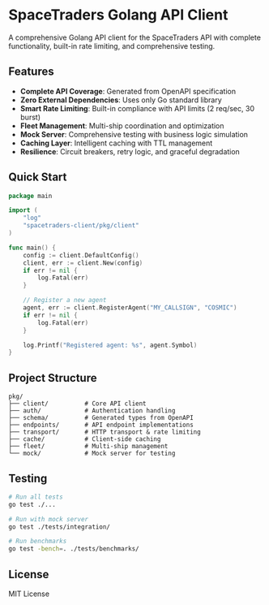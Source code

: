 # SpaceTraders Golang API Client

A comprehensive Golang API client for the SpaceTraders API with complete functionality, built-in rate limiting, and comprehensive testing.

## Features

- **Complete API Coverage**: Generated from OpenAPI specification
- **Zero External Dependencies**: Uses only Go standard library
- **Smart Rate Limiting**: Built-in compliance with API limits (2 req/sec, 30 burst)
- **Fleet Management**: Multi-ship coordination and optimization
- **Mock Server**: Comprehensive testing with business logic simulation
- **Caching Layer**: Intelligent caching with TTL management
- **Resilience**: Circuit breakers, retry logic, and graceful degradation

## Quick Start

```go
package main

import (
    "log"
    "spacetraders-client/pkg/client"
)

func main() {
    config := client.DefaultConfig()
    client, err := client.New(config)
    if err != nil {
        log.Fatal(err)
    }

    // Register a new agent
    agent, err := client.RegisterAgent("MY_CALLSIGN", "COSMIC")
    if err != nil {
        log.Fatal(err)
    }

    log.Printf("Registered agent: %s", agent.Symbol)
}
```

## Project Structure

```
pkg/
├── client/          # Core API client
├── auth/            # Authentication handling
├── schema/          # Generated types from OpenAPI
├── endpoints/       # API endpoint implementations
├── transport/       # HTTP transport & rate limiting
├── cache/           # Client-side caching
├── fleet/           # Multi-ship management
└── mock/            # Mock server for testing
```

## Testing

```bash
# Run all tests
go test ./...

# Run with mock server
go test ./tests/integration/

# Run benchmarks
go test -bench=. ./tests/benchmarks/
```

## License

MIT License
